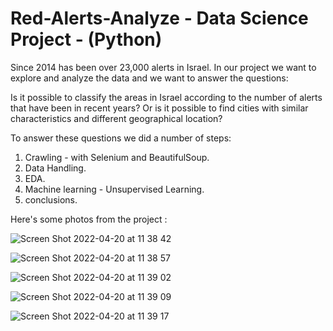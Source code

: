 # Red-Alerts-Analyze - Data Science Project - (Python)

Since 2014 has been over 23,000 alerts in Israel.
In our project we want to explore and analyze the data
and we want to answer the questions: 

Is it possible to classify the areas in Israel according to the number of alerts that have been in recent years?
Or is it possible to find cities with similar characteristics and different geographical location?

To answer these questions we did a number of steps:

1. Crawling - with Selenium and BeautifulSoup.
2. Data Handling.
3. EDA.
4. Machine learning - Unsupervised Learning.
5. conclusions.

Here's some photos from the project :

![Screen Shot 2022-04-20 at 11 38 42](https://user-images.githubusercontent.com/94760520/164189074-440a7662-43a0-4e63-94c4-dcc17a8373d1.png)

![Screen Shot 2022-04-20 at 11 38 57](https://user-images.githubusercontent.com/94760520/164189104-e5e9a811-bc7f-48fa-85cd-57456b5cadc8.png)

![Screen Shot 2022-04-20 at 11 39 02](https://user-images.githubusercontent.com/94760520/164189121-15ab3997-2665-4484-bfc0-2d416e35fa79.png)

![Screen Shot 2022-04-20 at 11 39 09](https://user-images.githubusercontent.com/94760520/164189130-d659cea1-b75c-4355-a3fa-39dee6d744c3.png)

![Screen Shot 2022-04-20 at 11 39 17](https://user-images.githubusercontent.com/94760520/164189141-fde2b875-dc93-4fea-b916-92cdadb355c8.png)
